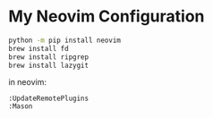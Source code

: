 # My Neovim Configuration

```bash
python -m pip install neovim
brew install fd
brew install ripgrep
brew install lazygit
```

in neovim:
```
:UpdateRemotePlugins
:Mason
```

